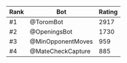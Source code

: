 Rank|Bot|Rating
---|---|---
#1|@ToromBot|2917
#2|@OpeningsBot|1730
#3|@MinOpponentMoves|959
#4|@MateCheckCapture|885
